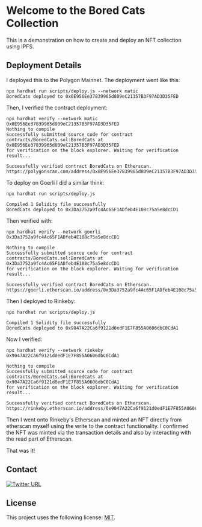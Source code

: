 <h1>Welcome to the Bored Cats Collection</h1>

This is a demonstration on how to create and deploy an NFT collection using IPFS.

<h2> Deployment Details</h2>

I deployed this to the Polygon Mainnet. The deployment went like this:

    npx hardhat run scripts/deploy.js --network matic
    BoredCats deployed to 0x0E956Ee37839965d809eC21357B3F97AD3D35FED

Then, I verified the contract deployment:

    npx hardhat verify --network matic 0x0E956Ee37839965d809eC21357B3F97AD3D35FED
    Nothing to compile
    Successfully submitted source code for contract
    contracts/BoredCats.sol:BoredCats at 0x0E956Ee37839965d809eC21357B3F97AD3D35FED
    for verification on the block explorer. Waiting for verification result...

    Successfully verified contract BoredCats on Etherscan.
    https://polygonscan.com/address/0x0E956Ee37839965d809eC21357B3F97AD3D35FED#code

To deploy on Goerli I did a similar think:

    npx hardhat run scripts/deploy.js
    
    Compiled 1 Solidity file successfully
    BoredCats deployed to 0x3Da3752a9fc4Ac65F1ADfeb4E108c75a5e8dcCD1

Then verified with:

    npx hardhat verify --network goerli 0x3Da3752a9fc4Ac65F1ADfeb4E108c75a5e8dcCD1
    
    Nothing to compile
    Successfully submitted source code for contract
    contracts/BoredCats.sol:BoredCats at 0x3Da3752a9fc4Ac65F1ADfeb4E108c75a5e8dcCD1
    for verification on the block explorer. Waiting for verification result...

    Successfully verified contract BoredCats on Etherscan.
    https://goerli.etherscan.io/address/0x3Da3752a9fc4Ac65F1ADfeb4E108c75a5e8dcCD1#code

Then I deployed to Rinkeby:

    npx hardhat run scripts/deploy.js

    Compiled 1 Solidity file successfully
    BoredCats deployed to 0x9047A22Ca6f9121d0edF1E7F855A0606dbC0CdA1

Now I verified:

    npx hardhat verify --network rinkeby 0x9047A22Ca6f9121d0edF1E7F855A0606dbC0CdA1

    Nothing to compile
    Successfully submitted source code for contract
    contracts/BoredCats.sol:BoredCats at 0x9047A22Ca6f9121d0edF1E7F855A0606dbC0CdA1
    for verification on the block explorer. Waiting for verification result...

    Successfully verified contract BoredCats on Etherscan.
    https://rinkeby.etherscan.io/address/0x9047A22Ca6f9121d0edF1E7F855A0606dbC0CdA1#code

Then I went onto Rinkeby's Etherscan and minted an NFT directly from etherscan myself using the write to the contract functionality. I confirmed the NFT was minted via the transaction details and also by interacting with the read part of Etherscan.

That was it!

## Contact
[![Twitter URL](https://img.shields.io/twitter/url/https/twitter.com/cryptojesperk.svg?style=social&label=Follow%20%40cryptojesperk)](https://twitter.com/cryptojesperk)


## License
This project uses the following license: [MIT](https://github.com/bisguzar/twitter-scraper/blob/master/LICENSE).
